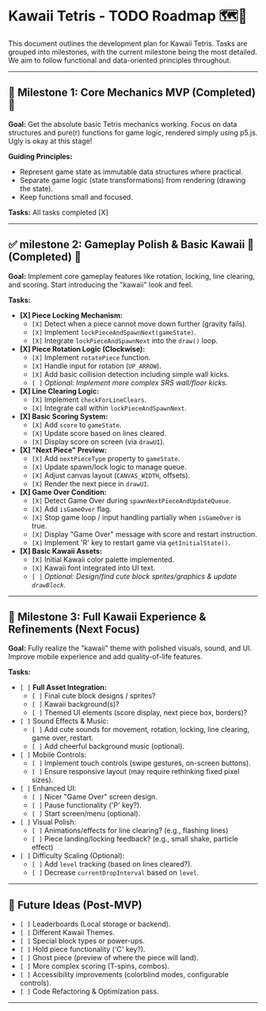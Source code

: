 # Kawaii Tetris - TODO Roadmap 🗺️💖

This document outlines the development plan for Kawaii Tetris. Tasks are grouped into milestones, with the current milestone being the most detailed. We aim to follow functional and data-oriented principles throughout.

---

## 🎯 Milestone 1: Core Mechanics MVP (Completed) 🎉

**Goal:** Get the absolute basic Tetris mechanics working. Focus on data structures and pure(r) functions for game logic, rendered simply using p5.js. Ugly is okay at this stage!

**Guiding Principles:**
*   Represent game state as immutable data structures where practical.
*   Separate game logic (state transformations) from rendering (drawing the state).
*   Keep functions small and focused.

**Tasks:** All tasks completed [X]

---

## ✅ milestone 2: Gameplay Polish & Basic Kawaii 🌸 (Completed) 🎉

**Goal:** Implement core gameplay features like rotation, locking, line clearing, and scoring. Start introducing the "kawaii" look and feel.

**Tasks:**

*   **[X] Piece Locking Mechanism:**
    *   `[X]` Detect when a piece cannot move down further (gravity fails).
    *   `[X]` Implement `lockPieceAndSpawnNext(gameState)`.
    *   `[X]` Integrate `lockPieceAndSpawnNext` into the `draw()` loop.
*   **[X] Piece Rotation Logic (Clockwise):**
    *   `[X]` Implement `rotatePiece` function.
    *   `[X]` Handle input for rotation (`UP_ARROW`).
    *   `[X]` Add basic collision detection including simple wall kicks.
    *   `[ ]` _Optional: Implement more complex SRS wall/floor kicks._
*   **[X] Line Clearing Logic:**
    *   `[X]` Implement `checkForLineClears`.
    *   `[X]` Integrate call within `lockPieceAndSpawnNext`.
*   **[X] Basic Scoring System:**
    *   `[X]` Add `score` to `gameState`.
    *   `[X]` Update score based on lines cleared.
    *   `[X]` Display score on screen (via `drawUI`).
*   **[X] "Next Piece" Preview:**
    *   `[X]` Add `nextPieceType` property to `gameState`.
    *   `[X]` Update spawn/lock logic to manage queue.
    *   `[X]` Adjust canvas layout (`CANVAS_WIDTH`, offsets).
    *   `[X]` Render the next piece in `drawUI`.
*   **[X] Game Over Condition:**
    *   `[X]` Detect Game Over during `spawnNextPieceAndUpdateQueue`.
    *   `[X]` Add `isGameOver` flag.
    *   `[X]` Stop game loop / input handling partially when `isGameOver` is true.
    *   `[X]` Display "Game Over" message with score and restart instruction.
    *   `[X]` Implement 'R' key to restart game via `getInitialState()`.
*   **[X] Basic Kawaii Assets:**
    *   `[X]` Initial Kawaii color palette implemented.
    *   `[X]` Kawaii font integrated into UI text.
    *   `[ ]` _Optional: Design/find cute block sprites/graphics & update `drawBlock`._

---

## 🎀 Milestone 3: Full Kawaii Experience & Refinements (Next Focus)

**Goal:** Fully realize the "kawaii" theme with polished visuals, sound, and UI. Improve mobile experience and add quality-of-life features.

**Tasks:**

*   `[ ]` **Full Asset Integration:**
    *   `[ ]` Final cute block designs / sprites?
    *   `[ ]` Kawaii background(s)?
    *   `[ ]` Themed UI elements (score display, next piece box, borders)?
*   `[ ]` Sound Effects & Music:
    *   `[ ]` Add cute sounds for movement, rotation, locking, line clearing, game over, restart.
    *   `[ ]` Add cheerful background music (optional).
*   `[ ]` Mobile Controls:
    *   `[ ]` Implement touch controls (swipe gestures, on-screen buttons).
    *   `[ ]` Ensure responsive layout (may require rethinking fixed pixel sizes).
*   `[ ]` Enhanced UI:
    *   `[ ]` Nicer "Game Over" screen design.
    *   `[ ]` Pause functionality ('P' key?).
    *   `[ ]` Start screen/menu (optional).
*   `[ ]` Visual Polish:
    *   `[ ]` Animations/effects for line clearing? (e.g., flashing lines)
    *   `[ ]` Piece landing/locking feedback? (e.g., small shake, particle effect)
*   `[ ]` Difficulty Scaling (Optional):
    *   `[ ]` Add `level` tracking (based on lines cleared?).
    *   `[ ]` Decrease `currentDropInterval` based on `level`.

---

## 🚀 Future Ideas (Post-MVP)

*   `[ ]` Leaderboards (Local storage or backend).
*   `[ ]` Different Kawaii Themes.
*   `[ ]` Special block types or power-ups.
*   `[ ]` Hold piece functionality ('C' key?).
*   `[ ]` Ghost piece (preview of where the piece will land).
*   `[ ]` More complex scoring (T-spins, combos).
*   `[ ]` Accessibility improvements (colorblind modes, configurable controls).
*   `[ ]` Code Refactoring & Optimization pass.

---